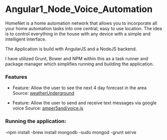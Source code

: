 # Angular1_Node_Voice_Automation
HomeNet is a home automation network that allows you to incorporate all your home automation tasks into one central, easy to use location.  The idea is to control everything in the house with any device with a simple and intelligent interface.  

The Application is build with AngularJS and a NodeJS backend.

I have utilized Grunt, Bower and NPM within this as a task runner and package manager which simplifies running and building the application.

### Features
- Feature: Allow the user to see the next 4 day forecast in the area
Source: [weatherUnderground](http://www.wunderground.com/weather/api/)

- Feature: Allow the user to send and receive text messages via google voice
Source: [amper5and/voice.js](https://github.com/amper5and/voice.js)

### Running the application:
-npm install
-brew install mongodb
-sudo mongod
-grunt serve
